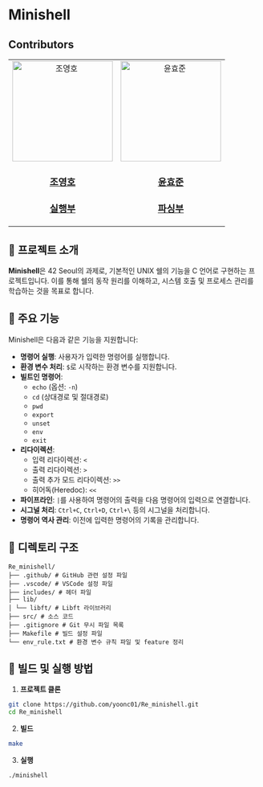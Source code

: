 # Minishell

## Contributors
<table align="center">
<tbody>
    <td align="center">
        <a href="https://github.com/bigeaglesman">
            <img src="[https://avatars.githubusercontent.com/u/55149395?v=4](https://avatars.githubusercontent.com/u/147134885?v=4)" width="200px;" height="200px;" alt="조영호"/>
            <h3><b>조영호</b></h3>
            <h3><b>실행부</b></h3>
        </a>
    </td>
    <td align="center">
        <a href="https://github.com/yoonc01">
            <img src="https://avatars.githubusercontent.com/u/143938662?v=4" width="200px;" height="200px;" alt="윤효준"/>
            <h3><b>윤효준</b></h3>          
            <h3><b>파싱부</b></h3>
        </a>
    </td>
</tbody>
</table>

## 📝 프로젝트 소개
**Minishell**은 42 Seoul의 과제로, 기본적인 UNIX 쉘의 기능을 C 언어로 구현하는 프로젝트입니다. 이를 통해 쉘의 동작 원리를 이해하고, 시스템 호출 및 프로세스 관리를 학습하는 것을 목표로 합니다.

## 🎯 주요 기능
Minishell은 다음과 같은 기능을 지원합니다:

- **명령어 실행**: 사용자가 입력한 명령어를 실행합니다.
- **환경 변수 처리**: `$`로 시작하는 환경 변수를 지원합니다.
- **빌트인 명령어**:
  - `echo` (옵션: `-n`)
  - `cd` (상대경로 및 절대경로)
  - `pwd`
  - `export`
  - `unset`
  - `env`
  - `exit`
- **리다이렉션**:
  - 입력 리다이렉션: `<`
  - 출력 리다이렉션: `>`
  - 출력 추가 모드 리다이렉션: `>>`
  - 히어독(Heredoc): `<<`
- **파이프라인**: `|`를 사용하여 명령어의 출력을 다음 명령어의 입력으로 연결합니다.
- **시그널 처리**: `Ctrl+C`, `Ctrl+D`, `Ctrl+\` 등의 시그널을 처리합니다.
- **명령어 역사 관리**: 이전에 입력한 명령어의 기록을 관리합니다.

## 📂 디렉토리 구조
```
Re_minishell/
├── .github/ # GitHub 관련 설정 파일
├── .vscode/ # VSCode 설정 파일
├── includes/ # 헤더 파일
├── lib/
│ └── libft/ # Libft 라이브러리
├── src/ # 소스 코드
├── .gitignore # Git 무시 파일 목록
├── Makefile # 빌드 설정 파일
└── env_rule.txt # 환경 변수 규칙 파일 및 feature 정리
```

## 🚀 빌드 및 실행 방법
1. **프로젝트 클론**
```bash
git clone https://github.com/yoonc01/Re_minishell.git
cd Re_minishell
```
2. **빌드**
```bash
make
```
3. **실행**
```
./minishell
```
